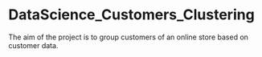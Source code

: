 # DataScience_Customers_Clustering
The aim of the project is to group customers of an online store based on customer data.
